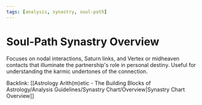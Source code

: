 ```yaml
---
tags: [analysis, synastry, soul-path]
---
```

# Soul-Path Synastry Overview

Focuses on nodal interactions, Saturn links, and Vertex or midheaven contacts that illuminate the partnership's role in personal destiny. Useful for understanding the karmic undertones of the connection.

Backlink: [[Astrology Arith(m)etic - The Building Blocks of Astrology/Analysis Guidelines/Synastry Chart/Overview|Synastry Chart Overview]]
